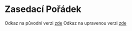# Zasedací Pořádek

Odkaz na původní verzi <a href="https://ddohnal.github.io/zasedaci_poradek/">zde</a>
Odkaz na upravenou verzi <a href="https://miholal.github.io/zasedaci_poradek/">zde</a>
